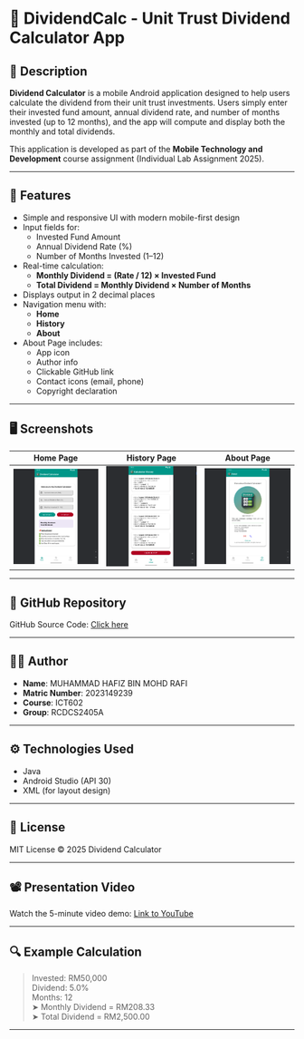 # 📱 DividendCalc - Unit Trust Dividend Calculator App

## 📝 Description
**Dividend Calculator** is a mobile Android application designed to help users calculate the dividend from their unit trust investments. Users simply enter their invested fund amount, annual dividend rate, and number of months invested (up to 12 months), and the app will compute and display both the monthly and total dividends.

This application is developed as part of the **Mobile Technology and Development** course assignment (Individual Lab Assignment 2025).

---

## 🔢 Features
- Simple and responsive UI with modern mobile-first design
- Input fields for:
    - Invested Fund Amount
    - Annual Dividend Rate (%)
    - Number of Months Invested (1–12)
- Real-time calculation:
    - **Monthly Dividend = (Rate / 12) × Invested Fund**
    - **Total Dividend = Monthly Dividend × Number of Months**
- Displays output in 2 decimal places
- Navigation menu with:
    - **Home**
    - **History**
    - **About**
- About Page includes:
    - App icon
    - Author info
    - Clickable GitHub link
    - Contact icons (email, phone)
    - Copyright declaration

---

## 🖥️ Screenshots

| Home Page                     | History Page                        | About Page                      |
|-------------------------------|-------------------------------------|---------------------------------|
| ![Home](screenshots/home.png) | ![History](screenshots/history.png) | ![About](screenshots/about.png) |

---

## 🔗 GitHub Repository

GitHub Source Code: [Click here](https://github.com/shenzzuu/Dividend-Calc.git)

---

## 🧑‍💻 Author

- **Name**: MUHAMMAD HAFIZ BIN MOHD RAFI
- **Matric Number**: 2023149239
- **Course**: ICT602
- **Group**: RCDCS2405A

---

## ⚙️ Technologies Used

- Java
- Android Studio (API 30)
- XML (for layout design)

---

## 📜 License

MIT License © 2025 Dividend Calculator

---

## 📽️ Presentation Video

Watch the 5-minute video demo: [Link to YouTube](https://youtu.be/s3GSj4pJdpEz)

---

## 🔍 Example Calculation

> Invested: RM50,000  
> Dividend: 5.0%  
> Months: 12  
> ➤ Monthly Dividend = RM208.33  
> ➤ Total Dividend = RM2,500.00

---